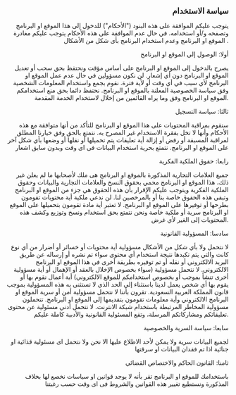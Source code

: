 <p align="right"><font size="4"><b>سياسة الاستخدام</b></font></p>
<p align="right">
يتوجب عليكم الموافقة على هذه البنود ("الأحكام") للدخول إلى هذا الموقع او البرنامج وتصفحه و/أو استخدامه. في حال عدم الموافقة على هذه الأحكام يتوجب عليكم مغادرة الموقع او البرنامج وعدم استخدام البرنامج بأى شكل من الأشكال .
</p>
<p align="right">أولا:  الوصول إلى الموقع او البرنامج
<p align="right">
    يصرح بالدخول إلى الموقع او البرنامج على أساس مؤقت ونحتفظ بحق سحب أو تعديل الموقع او البرنامج دون أي إشعار. لن نكون مسؤولين في حال عدم عمل الموقع او البرنامج لأي سبب في أي وقت أو لأية فترة.
    نقوم بجمع واستخدام المعلومات الشخصية وفق سياسة الخصوصية المعلنة بالموقع او البرنامج. نحتفظ دائما بحق منع استخدامكم الموقع او البرنامج وفق وما يراه القائمين من إخلال لاستخدام الخدمة المقدمة.
</p>

<p align="right">ثالثا: سياسة التسجيل</p>
<p align="right">
    سنقوم بمراقبة المحتويات على هذا الموقع او البرنامج للتأكد من أنها متوافقة مع هذه الأحكام وأنها لا تخل بفقرة الاستخدام غير المصرح به.
    نتمتع بالحق وفق خيارنا المطلق لمراقبة المسبقة أو رفض أو إزالة أية تعليقات يتم تحميلها أو نقلها أو وضعها بأي شكل آخر على الموقع او البرنامج.
نتمتع بحرية استخدام البيانات فى اى وقت وبدون سابق اشعار
</p>

<p align="right">رابعا: حقوق الملكية الفكرية</p>
<p align="right">
    جميع العلامات التجارية المذكورة بالموقع او البرنامج هى ملك لأصحابها ما لم يعلن غير ذلك، هذا الموقع او البرنامج محمي بحقوق النسخ والعلامات التجارية والبيانات وحقوق الملكية الفكرية ويتوجب عليكم الإقرار بأن هذه الحقوق هي جزء من الموقع او البرنامج وتبقى هذه الحقوق خاصة بنا أو بالمرخصين لنا.
    لن ندعي ملكية أية محتويات تقومون بطرحها أو توفيرها على الموقع او البرنامج. لا تعتبر أية مادة تقومون بتحميلها على الموقع او البرنامج سرية أو ملكية خاصة ونحن نتمتع بحق استخدام ونسخ وتوزيع وكشف هذه المحتويات إلى الغير لأي غرض.
</p>

<p align="right">سادسا: المسؤولية القانونية</p>
<p align="right">
    لا نتحمل ولا بأي شكل من الأشكال مسؤولية أية محتويات أو خسائر أو أضرار من أي نوع كانت والتي يتم تكبدها نتيجة استخدام أي محتوى سواء تم نشره أو إرساله عن طريق البريد الالكتروني أو نقله أو تم توفيره بطريقة أخرى في هذا الموقع او البرنامج الالكتروني.
    لا نتحمل مسؤولية (سواء بخصوص الإخلال بالعقد أو الإهمال أو أية مسؤولية أخرى تنشأ بموجب أو بخصوص استخدامكم للموقع الالكتروني) أية أعمال نقوم بها أو يقوم بها أي شخص يعمل لدينا باستثناء إلى الحد الذي لا تستثنى به هذه المسؤولية بموجب قانون المملكة العربية السعودية.
    تقرون بأننا لا نتحمل مسؤولية أمن أو سرية الموقع او البرنامج الالكتروني وأية معلومات تقومون بتقديمها إلى الموقع او البرنامج. تتحملون مسؤولية المخاطر المرتبطة باستخدام شبكة الانترنت.
    لا نتحمل أدني مسئولية عن محتوى تعليقاتكم ومشاركاتكم المرسلة، وتقع المسئولية القانونية والأدبية كاملة عليكم.
</p>

<p align="right">سابعا: سياسة السرية والخصوصية</p>
<p align="right">
لجميع البيانات سرية ولا يمكن لأحد الاطلاع عليها الا نحن ولا نتحمل اى مسئولية قذائية او جنائية اذا تم فقدان البيانات او سرقتها 
</p>
<p align="right">ثامنا: القانون الحاكم والاختصاص القضائي</p>
<p align="right">
باستخدامك للموقع او البرنامج تقر بأنه لا يوجد قوانين او سياسات نخصع لها بخلاف المذكورة ونستطيع تغيير هذه القوانين والشروط فى اى وقت حسب رغبتنا
</p>
